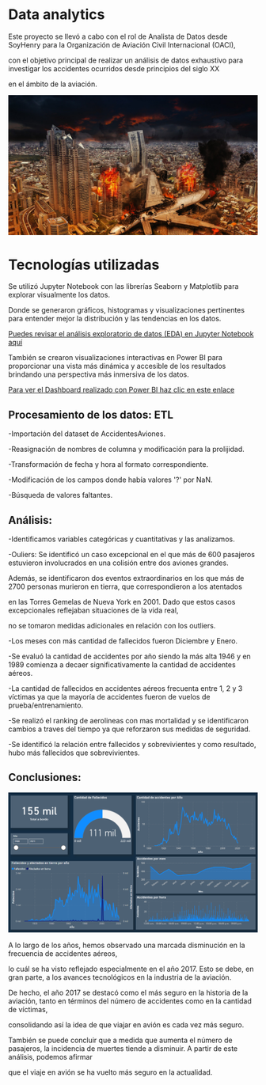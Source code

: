 #  Data analytics

Este proyecto se llevó a cabo con el rol de Analista de Datos desde SoyHenry para la Organización de Aviación Civil Internacional (OACI),

con el objetivo principal de realizar un análisis de datos exhaustivo para investigar los accidentes ocurridos desde principios del siglo XX 

en el ámbito de la aviación.

![Imagen sobre el dashboard](https://github.com/lorenrave/Data_analytics_project_/blob/main/data/imagen_avion.jpg)

#  Tecnologías utilizadas

Se utilizó Jupyter Notebook con las librerías Seaborn y Matplotlib para explorar visualmente los datos.

Donde se generaron gráficos, histogramas y visualizaciones pertinentes para entender mejor la distribución y las tendencias en los datos. 

[Puedes revisar el análisis exploratorio de datos (EDA) en Jupyter Notebook aquí](https://github.com/lorenrave/Data_analytics_project_/blob/main/EDA.ipynb)

También se crearon visualizaciones interactivas en Power BI para proporcionar una vista más dinámica y accesible de los resultados brindando una perspectiva más inmersiva de los datos. 

[Para ver el Dashboard realizado con Power BI haz clic en este enlace](https://github.com/lorenrave/Data_analytics_project_/blob/main/accidentes_analytics.pbix)


## Procesamiento de los datos: ETL


-Importación del dataset de AccidentesAviones.

-Reasignación de nombres de columna y modificación para la prolijidad.

-Transformación de fecha y hora al formato correspondiente.

-Modificación de los campos donde había valores '?' por NaN.

-Búsqueda de valores faltantes.


## Análisis:


-Identificamos variables categóricas y cuantitativas y las analizamos.

-Ouliers: Se identificó un caso excepcional en el que más de 600 pasajeros estuvieron involucrados en una colisión entre dos aviones grandes. 

Además, se identificaron dos eventos extraordinarios en los que más de 2700 personas murieron en tierra, que correspondieron a los atentados

en las Torres Gemelas de Nueva York en 2001. Dado que estos casos excepcionales reflejaban situaciones de la vida real, 

no se tomaron medidas adicionales en relación con los outliers.
          
-Los meses con más cantidad de fallecidos fueron Diciembre y Enero.

-Se evaluó la cantidad de accidentes por año siendo la más alta 1946 y en 1989 comienza a decaer significativamente la cantidad de accidentes aéreos.

-La cantidad de fallecidos en accidentes aéreos frecuenta entre 1, 2 y 3 víctimas ya que la mayoría de accidentes fueron de vuelos de prueba/entrenamiento.

-Se realizó el ranking de aerolineas con mas mortalidad y se identificaron cambios a traves del tiempo ya que reforzaron sus medidas de seguridad.

-Se identificó la relación entre fallecidos y sobrevivientes y como resultado, hubo más fallecidos que sobrevivientes.


 ## Conclusiones:
 
 
![Imagen sobre el dashboard](https://github.com/lorenrave/Data_analytics_project_/blob/main/data/Dashboard.analytics.png)


 
  A lo largo de los años, hemos observado una marcada disminución en la frecuencia de accidentes aéreos, 
  
  lo cuál se ha visto reflejado especialmente en el año 2017. Esto se debe, en gran parte, a los avances tecnológicos en la industria de la aviación.
  
  De hecho, el año 2017 se destacó como el más seguro en la historia de la aviación, tanto en términos del número de accidentes como en la cantidad de víctimas,
  
  consolidando así la idea de que viajar en avión es cada vez más seguro.
  
  También se puede concluir que a medida que aumenta el número de pasajeros, la incidencia de muertes tiende a disminuir. A partir de este análisis, podemos afirmar 
  
  que el viaje en avión se ha vuelto más seguro en la actualidad.
